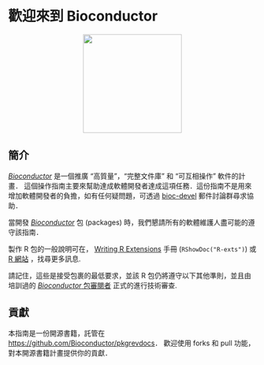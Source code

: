# 歡迎來到 Bioconductor

<img src="https://raw.githubusercontent.com/Bioconductor/BiocStickers/master/Bioconductor/Bioconductor.png" height="200px" style="display: block; margin: auto;" />

## 簡介

[*Bioconductor*](https://bioconductor.org) 是一個推廣 “高質量”，“完整文件庫” 和 “可互相操作” 軟件的計畫． 這個操作指南主要來幫助達成軟體開發者達成這項任務．這份指南不是用來增加軟體開發者的負擔，如有任何疑問題，可透過 [bioc-devel](https://stat.ethz.ch/mailman/listinfo/bioc-devel) 郵件討論群尋求協助．

當開發 [*Bioconductor*](https://bioconductor.org) 包 (packages) 時，我們懇請所有的軟體維護人盡可能的遵守該指南．

製作 R 包的一般說明可在， [Writing R Extensions](https://cran.r-project.org/doc/manuals/R-exts.html) 手冊<i class="fab fa-r-project"></i>
(`RShowDoc("R-exts")`) 或 [R 網站](http://cran.fhcrc.org/manuals.html) ，找尋更多訊息.

請記住，這些是接受包裹的最低要求，並該 R 包仍將遵守以下其他準則，並且由培訓過的 [*Bioconductor* 包審閱者](https://bioconductor.org/about/package-reviewers/) 正式的進行技術審查.

## 貢獻

本指南是一份開源書籍，託管在<https://github.com/Bioconductor/pkgrevdocs>． 歡迎使用 forks 和 pull 功能，對本開源書籍計畫提供你的貢獻．
